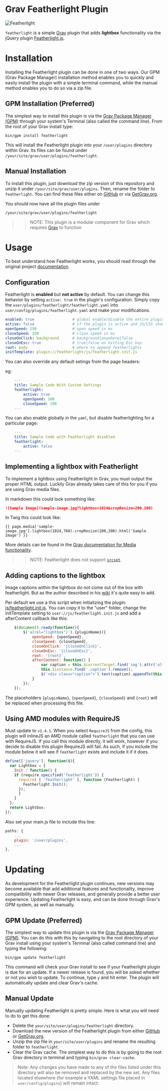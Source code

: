 # Grav Featherlight Plugin

![Featherlight](assets/featherlight.png)

`featherlight` is a simple [Grav](https://github.com/getgrav/grav) plugin that adds **lightbox** functionality via the jQuery plugin [Featherlight.js](https://noelboss.github.io/featherlight/).

# Installation

Installing the Featherlight plugin can be done in one of two ways. Our GPM (Grav Package Manager) installation method enables you to quickly and easily install the plugin with a simple terminal command, while the manual method enables you to do so via a zip file.

## GPM Installation (Preferred)

The simplest way to install this plugin is via the [Grav Package Manager (GPM)](https://learn.getgrav.org/advanced/grav-gpm) through your system's Terminal (also called the command line).  From the root of your Grav install type:

    bin/gpm install featherlight

This will install the Featherlight plugin into your `/user/plugins` directory within Grav. Its files can be found under `/your/site/grav/user/plugins/featherlight`.

## Manual Installation

To install this plugin, just download the zip version of this repository and unzip it under `/your/site/grav/user/plugins`. Then, rename the folder to `featherlight`. You can find these files either on [GitHub](https://github.com/getgrav/grav-plugin-featherlight) or via [GetGrav.org](https://getgrav.org/downloads/plugins#extras).

You should now have all the plugin files under

    /your/site/grav/user/plugins/featherlight

>> NOTE: This plugin is a modular component for Grav which requires [Grav](https://github.com/getgrav/grav) to function

# Usage

To best understand how Featherlight works, you should read through the original project [documentation](https://github.com/noelboss/featherlight/#installation).

## Configuration

Featherlight is **enabled** but **not active** by default.  You can change this behavior by setting `active: true` in the plugin's configuration.  Simply copy the `user/plugins/featherlight/featherlight.yaml` into `user/config/plugins/featherlight.yaml` and make your modifications.

```yaml
enabled: true                 # global enable/disable the entire plugin
active: false                 # if the plugin is active and JS/CSS should be loaded
openSpeed: 250                # open speed in ms
closeSpeed: 250               # close speed in ms
closeOnClick: background      # background|anywhere|false
closeOnEsc: true              # true|false on hitting Esc key
root: body                    # where to append featherlights
initTemplate: plugin://featherlight/js/featherlight.init.js
```

You can also override any default setings from the page headers:

eg:

```yaml
    ---
    title: Sample Code With Custom Settings
    featherlight:
        active: true
        openSpeed: 100
        closeSpeed: 100
    ---
```

You can also enable globally in the `yaml`, but disable featherlighting for a particular page:

```yaml
    ---
    title: Sample Code with Featherlight disabled
    featherlight:
        active: false
    ---
```

## Implementing a lightbox with Featherlight

To implement a lightbox using Featherlight in Grav, you must output the proper HTML output.  Luckily Grav already takes care of this for you if you are using Grav media files.

In markdown this could look something like:

```md
![Sample Image](sample-image.jpg?lightbox=1024&cropResize=200,200)
```

In Twig this could look like:

```twig
{{ page.media['sample-image.jpg'].lightbox(1024,768).cropResize(200,200).html('Sample Image') }}
```

More details can be found in the [Grav documentation for Media functionality](https://learn.getgrav.org/content/media).

>> NOTE: Featherlight does not support [`srcset`](https://github.com/noelboss/featherlight/issues/337).

## Adding captions to the lightbox

Image captions within the lightbox do not come out of the box with featherlight. But as the author described in his [wiki](https://github.com/noelboss/featherlight/wiki/Gallery:-showing-a-caption) it's quite easy to add.

Per default we use a this script when initializing the plugin: [js/featherlight.init.js](js/featherlight.init.js). You can copy it to the "user" folder, change the initTemplate setting to `user://js/featherlight.init.js` and add a afterContent callback like this:

```js
    $(document).ready(function(){
        $('a[rel="lightbox"]').{pluginName}({
            openSpeed: {openSpeed},
            closeSpeed: {closeSpeed},
            closeOnClick: '{closeOnClick}',
            closeOnEsc: '{closeOnEsc}',
            root: '{root}',
            afterContent: function() {
                var caption = this.$currentTarget.find('img').attr('alt');
                this.$instance.find('.caption').remove();
                $('<div class="caption">').text(caption).appendTo(this.$instance.find('.featherlight-content'));
            }
        });
    });
```

The placeholders `{pluginName}`, `{openSpeed}`, `{closeSpeed}` and `{root}` will be replaced when processing this file.

## Using AMD modules with RequireJS

Must update to `v1.4.1`. When you select `RequireJS` from the config, this plugin will inlineJS an AMD module called `featherlight` that you can use with RequireJS. If you call this module directly, it will work, however if you decide to disable this plugin RequireJS will fail. As such, if you include the module below it will see if `featherlight` exists and include it if it does.

```js
define(['jquery'], function($){
  var Lightbox = {
    Init : function() {
    if (require.specified('featherlight')) {
      require( [ 'featherlight' ], function (Featherlight) {
        Featherlight.Init();
      });
      }
    }
  };
  return Lightbox;
});
```

Also set your main.js file to include this line:

```js
paths: {
    ...
    plugin: '/user/plugins',
    ...
},
```

# Updating

As development for the Featherlight plugin continues, new versions may become available that add additional features and functionality, improve compatibility with newer Grav releases, and generally provide a better user experience. Updating Featherlight is easy, and can be done through Grav's GPM system, as well as manually.

## GPM Update (Preferred)

The simplest way to update this plugin is via the [Grav Package Manager (GPM)](https://learn.getgrav.org/advanced/grav-gpm). You can do this with this by navigating to the root directory of your Grav install using your system's Terminal (also called command line) and typing the following:

    bin/gpm update featherlight

This command will check your Grav install to see if your Featherlight plugin is due for an update. If a newer release is found, you will be asked whether or not you wish to update. To continue, type `y` and hit enter. The plugin will automatically update and clear Grav's cache.

## Manual Update

Manually updating Featherlight is pretty simple. Here is what you will need to do to get this done:

* Delete the `your/site/user/plugins/featherlight` directory.
* Download the new version of the Featherlight plugin from either [GitHub](https://github.com/getgrav/grav-plugin-featherlight) or [GetGrav.org](https://getgrav.org/downloads/plugins#extras).
* Unzip the zip file in `your/site/user/plugins` and rename the resulting folder to `featherlight`.
* Clear the Grav cache. The simplest way to do this is by going to the root Grav directory in terminal and typing `bin/grav clear-cache`.

> Note: Any changes you have made to any of the files listed under this directory will also be removed and replaced by the new set. Any files located elsewhere (for example a YAML settings file placed in `user/config/plugins`) will remain intact.
